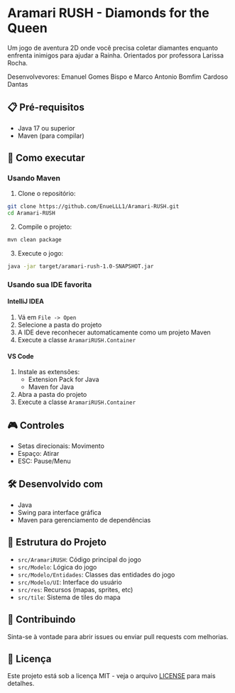 # Aramari RUSH - Diamonds for the Queen

Um jogo de aventura 2D onde você precisa coletar diamantes enquanto enfrenta inimigos para ajudar a Rainha. Orientados por professora Larissa Rocha.

Desenvolvevores: Emanuel Gomes Bispo e Marco Antonio Bomfim Cardoso Dantas

## 📋 Pré-requisitos

- Java 17 ou superior
- Maven (para compilar)

## 🚀 Como executar

### Usando Maven

1. Clone o repositório:
```bash
git clone https://github.com/EnueLLL1/Aramari-RUSH.git
cd Aramari-RUSH
```

2. Compile o projeto:
```bash
mvn clean package
```

3. Execute o jogo:
```bash
java -jar target/aramari-rush-1.0-SNAPSHOT.jar
```

### Usando sua IDE favorita

#### IntelliJ IDEA
1. Vá em `File -> Open`
2. Selecione a pasta do projeto
3. A IDE deve reconhecer automaticamente como um projeto Maven
4. Execute a classe `AramariRUSH.Container`

#### VS Code
1. Instale as extensões:
   - Extension Pack for Java
   - Maven for Java
2. Abra a pasta do projeto
3. Execute a classe `AramariRUSH.Container`

## 🎮 Controles
- Setas direcionais: Movimento
- Espaço: Atirar
- ESC: Pause/Menu

## 🛠️ Desenvolvido com
- Java
- Swing para interface gráfica
- Maven para gerenciamento de dependências

## 📁 Estrutura do Projeto
- `src/AramariRUSH`: Código principal do jogo
- `src/Modelo`: Lógica do jogo
- `src/Modelo/Entidades`: Classes das entidades do jogo
- `src/Modelo/UI`: Interface do usuário
- `src/res`: Recursos (mapas, sprites, etc)
- `src/tile`: Sistema de tiles do mapa

## 🤝 Contribuindo
Sinta-se à vontade para abrir issues ou enviar pull requests com melhorias.

## 📄 Licença
Este projeto está sob a licença MIT - veja o arquivo [LICENSE](LICENSE) para mais detalhes.